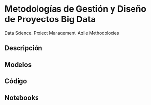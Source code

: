 # Metodologías de Gestión y Diseño de Proyectos Big Data
Data Science, Project Management, Agile Methodologies


## Descripción


## Modelos


## Código


## Notebooks







